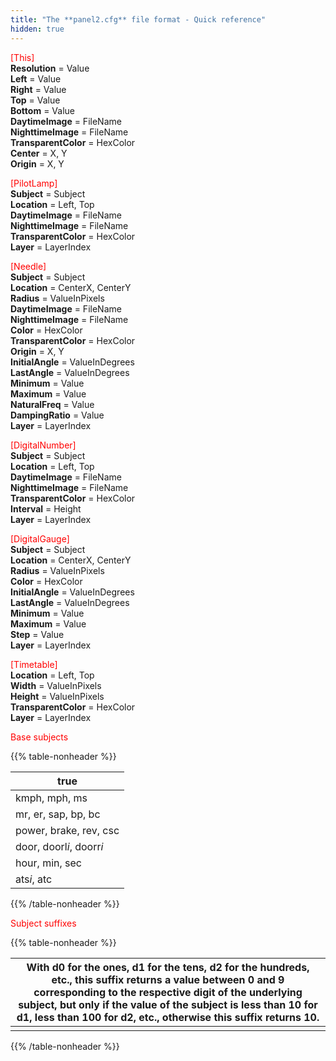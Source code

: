 ```yaml
---
title: "The **panel2.cfg** file format - Quick reference"
hidden: true
---
```


<font color="red">[This]</font>  
**Resolution** = Value  
**Left** = Value  
**Right** = Value  
**Top** = Value  
**Bottom** = Value  
**DaytimeImage** = FileName  
**NighttimeImage** = FileName  
**TransparentColor** = HexColor  
**Center** = X, Y  
**Origin** = X, Y

<font color="red">[PilotLamp]</font>  
**Subject** = Subject  
**Location** = Left, Top  
**DaytimeImage** = FileName  
**NighttimeImage** = FileName  
**TransparentColor** = HexColor  
**Layer** = LayerIndex

<font color="red">[Needle]</font>  
**Subject** = Subject  
**Location** = CenterX, CenterY  
**Radius** = ValueInPixels  
**DaytimeImage** = FileName  
**NighttimeImage** = FileName  
**Color** = HexColor  
**TransparentColor** = HexColor  
**Origin** = X, Y  
**InitialAngle** = ValueInDegrees  
**LastAngle** = ValueInDegrees  
**Minimum** = Value  
**Maximum** = Value  
**NaturalFreq** = Value  
**DampingRatio** = Value  
**Layer** = LayerIndex

<font color="red">[DigitalNumber]</font>  
**Subject** = Subject  
**Location** = Left, Top  
**DaytimeImage** = FileName  
**NighttimeImage** = FileName  
**TransparentColor** = HexColor  
**Interval** = Height  
**Layer** = LayerIndex

<font color="red">[DigitalGauge]</font>  
**Subject** = Subject  
**Location** = CenterX, CenterY  
**Radius** = ValueInPixels  
**Color** = HexColor  
**InitialAngle** = ValueInDegrees  
**LastAngle** = ValueInDegrees  
**Minimum** = Value  
**Maximum** = Value  
**Step** = Value  
**Layer** = LayerIndex

<font color="red">[Timetable]</font>  
**Location** = Left, Top  
**Width** = ValueInPixels  
**Height** = ValueInPixels  
**TransparentColor** = HexColor  
**Layer** = LayerIndex

<font color="red">Base subjects</font>

{{% table-nonheader %}}

| true                     |
| ------------------------ |
| kmph, mph, ms            |
| mr, er, sap, bp, bc      |
| power, brake, rev, csc   |
| door, doorl*i*, doorr*i* |
| hour, min, sec           |
| ats*i*, atc              |

{{% /table-nonheader %}}

<font color="red">Subject suffixes</font>

{{% table-nonheader %}}

| With d0 for the ones, d1 for the tens, d2 for the hundreds, etc., this suffix returns a value between 0 and 9 corresponding to the respective digit of the underlying subject, but only if the value of the subject is less than 10 for d1, less than 100 for d2, etc., otherwise this suffix returns 10. |
| ---- |
|      |

{{% /table-nonheader %}}
